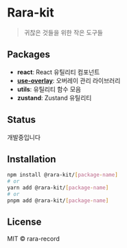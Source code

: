 # Rara-kit

> 귀찮은 것들을 위한 작은 도구들

## Packages

- **react**: React 유틸리티 컴포넌트
- **[use-overlay](https://github.com/rara-record/rara-kit/tree/main/packages/use-overlay)**: 오버레이 관리 라이브러리
- **utils**: 유틸리티 함수 모음
- **zustand**: Zustand 유틸리티

## Status

개발중입니다

## Installation

```bash
npm install @rara-kit/[package-name]
# or
yarn add @rara-kit/[package-name]
# or
pnpm add @rara-kit/[package-name]
```

## License

MIT © rara-record
